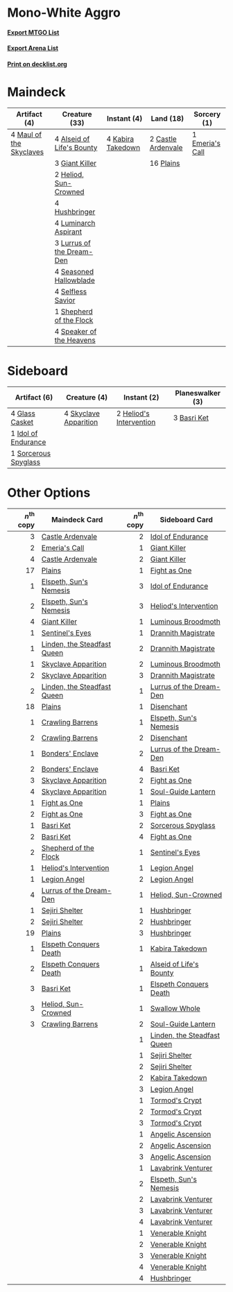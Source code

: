 # Mono-White Aggro

#### [Export MTGO List](../collection/Mono-White%20Aggro/Mono-White%20Aggro.txt)
#### [Export Arena List](../collection/Mono-White%20Aggro/Mono-White%20Aggro_arena.txt)
#### [Print on decklist.org](http://decklist.org/?deckmain=4%09Alseid%20of%20Life's%20Bounty%0A2%09Castle%20Ardenvale%0A1%09Emeria's%20Call%0A3%09Giant%20Killer%0A2%09Heliod,%20Sun-Crowned%0A4%09Hushbringer%0A4%09Kabira%20Takedown%0A4%09Luminarch%20Aspirant%0A3%09Lurrus%20of%20the%20Dream-Den%0A4%09Maul%20of%20the%20Skyclaves%0A16%09Plains%0A4%09Seasoned%20Hallowblade%0A4%09Selfless%20Savior%0A1%09Shepherd%20of%20the%20Flock%0A4%09Speaker%20of%20the%20Heavens&deckside=3%09Basri%20Ket%0A4%09Glass%20Casket%0A2%09Heliod's%20Intervention%0A1%09Idol%20of%20Endurance%0A4%09Skyclave%20Apparition%0A1%09Sorcerous%20Spyglass)
# Maindeck

|                                           Artifact (4)                                           |                                           Creature (33)                                            |                                        Instant (4)                                         |                                          Land (18)                                          |                                       Sorcery (1)                                        |
|--------------------------------------------------------------------------------------------------|----------------------------------------------------------------------------------------------------|--------------------------------------------------------------------------------------------|---------------------------------------------------------------------------------------------|------------------------------------------------------------------------------------------|
|4 [Maul of the Skyclaves](http://gatherer.wizards.com/Pages/Card/Details.aspx?multiverseid=491651)|4 [Alseid of Life's Bounty](http://gatherer.wizards.com/Pages/Card/Details.aspx?multiverseid=476252)|4 [Kabira Takedown](http://gatherer.wizards.com/Pages/Card/Details.aspx?multiverseid=491641)|2 [Castle Ardenvale](http://gatherer.wizards.com/Pages/Card/Details.aspx?multiverseid=473200)|1 [Emeria's Call](http://gatherer.wizards.com/Pages/Card/Details.aspx?multiverseid=491633)|
|                                                                                                  |3 [Giant Killer](http://gatherer.wizards.com/Pages/Card/Details.aspx?multiverseid=472976)           |                                                                                            |16 [Plains](http://gatherer.wizards.com/Pages/Card/Details.aspx?multiverseid=439856)         |                                                                                          |
|                                                                                                  |2 [Heliod, Sun-Crowned](http://gatherer.wizards.com/Pages/Card/Details.aspx?multiverseid=476269)    |                                                                                            |                                                                                             |                                                                                          |
|                                                                                                  |4 [Hushbringer](http://gatherer.wizards.com/Pages/Card/Details.aspx?multiverseid=472980)            |                                                                                            |                                                                                             |                                                                                          |
|                                                                                                  |4 [Luminarch Aspirant](http://gatherer.wizards.com/Pages/Card/Details.aspx?multiverseid=491647)     |                                                                                            |                                                                                             |                                                                                          |
|                                                                                                  |3 [Lurrus of the Dream-Den](http://gatherer.wizards.com/Pages/Card/Details.aspx?multiverseid=479746)|                                                                                            |                                                                                             |                                                                                          |
|                                                                                                  |4 [Seasoned Hallowblade](http://gatherer.wizards.com/Pages/Card/Details.aspx?multiverseid=485357)   |                                                                                            |                                                                                             |                                                                                          |
|                                                                                                  |4 [Selfless Savior](http://gatherer.wizards.com/Pages/Card/Details.aspx?multiverseid=485359)        |                                                                                            |                                                                                             |                                                                                          |
|                                                                                                  |1 [Shepherd of the Flock](http://gatherer.wizards.com/Pages/Card/Details.aspx?multiverseid=472990)  |                                                                                            |                                                                                             |                                                                                          |
|                                                                                                  |4 [Speaker of the Heavens](http://gatherer.wizards.com/Pages/Card/Details.aspx?multiverseid=488246) |                                                                                            |                                                                                             |                                                                                          |


# Sideboard

|                                         Artifact (6)                                          |                                          Creature (4)                                          |                                           Instant (2)                                            |                                   Planeswalker (3)                                   |
|-----------------------------------------------------------------------------------------------|------------------------------------------------------------------------------------------------|--------------------------------------------------------------------------------------------------|--------------------------------------------------------------------------------------|
|4 [Glass Casket](http://gatherer.wizards.com/Pages/Card/Details.aspx?multiverseid=472977)      |4 [Skyclave Apparition](http://gatherer.wizards.com/Pages/Card/Details.aspx?multiverseid=495603)|2 [Heliod's Intervention](http://gatherer.wizards.com/Pages/Card/Details.aspx?multiverseid=476270)|3 [Basri Ket](http://gatherer.wizards.com/Pages/Card/Details.aspx?multiverseid=488174)|
|1 [Idol of Endurance](http://gatherer.wizards.com/Pages/Card/Details.aspx?multiverseid=485346) |                                                                                                |                                                                                                  |                                                                                      |
|1 [Sorcerous Spyglass](http://gatherer.wizards.com/Pages/Card/Details.aspx?multiverseid=435407)|                                                                                                |                                                                                                  |                                                                                      |


# Other Options

|*n*<sup>th</sup> copy|                                            Maindeck Card                                             |*n*<sup>th</sup> copy|                                            Sideboard Card                                            |
|--------------------:|------------------------------------------------------------------------------------------------------|--------------------:|------------------------------------------------------------------------------------------------------|
|                    3|[Castle Ardenvale](http://gatherer.wizards.com/Pages/Card/Details.aspx?multiverseid=473200)           |                    2|[Idol of Endurance](http://gatherer.wizards.com/Pages/Card/Details.aspx?multiverseid=485346)          |
|                    2|[Emeria's Call](http://gatherer.wizards.com/Pages/Card/Details.aspx?multiverseid=491633)              |                    1|[Giant Killer](http://gatherer.wizards.com/Pages/Card/Details.aspx?multiverseid=472976)               |
|                    4|[Castle Ardenvale](http://gatherer.wizards.com/Pages/Card/Details.aspx?multiverseid=473200)           |                    2|[Giant Killer](http://gatherer.wizards.com/Pages/Card/Details.aspx?multiverseid=472976)               |
|                   17|[Plains](http://gatherer.wizards.com/Pages/Card/Details.aspx?multiverseid=439856)                     |                    1|[Fight as One](http://gatherer.wizards.com/Pages/Card/Details.aspx?multiverseid=479532)               |
|                    1|[Elspeth, Sun's Nemesis](http://gatherer.wizards.com/Pages/Card/Details.aspx?multiverseid=476265)     |                    3|[Idol of Endurance](http://gatherer.wizards.com/Pages/Card/Details.aspx?multiverseid=485346)          |
|                    2|[Elspeth, Sun's Nemesis](http://gatherer.wizards.com/Pages/Card/Details.aspx?multiverseid=476265)     |                    3|[Heliod's Intervention](http://gatherer.wizards.com/Pages/Card/Details.aspx?multiverseid=476270)      |
|                    4|[Giant Killer](http://gatherer.wizards.com/Pages/Card/Details.aspx?multiverseid=472976)               |                    1|[Luminous Broodmoth](http://gatherer.wizards.com/Pages/Card/Details.aspx?multiverseid=479541)         |
|                    1|[Sentinel's Eyes](http://gatherer.wizards.com/Pages/Card/Details.aspx?multiverseid=476287)            |                    1|[Drannith Magistrate](http://gatherer.wizards.com/Pages/Card/Details.aspx?multiverseid=479531)        |
|                    1|[Linden, the Steadfast Queen](http://gatherer.wizards.com/Pages/Card/Details.aspx?multiverseid=472982)|                    2|[Drannith Magistrate](http://gatherer.wizards.com/Pages/Card/Details.aspx?multiverseid=479531)        |
|                    1|[Skyclave Apparition](http://gatherer.wizards.com/Pages/Card/Details.aspx?multiverseid=495603)        |                    2|[Luminous Broodmoth](http://gatherer.wizards.com/Pages/Card/Details.aspx?multiverseid=479541)         |
|                    2|[Skyclave Apparition](http://gatherer.wizards.com/Pages/Card/Details.aspx?multiverseid=495603)        |                    3|[Drannith Magistrate](http://gatherer.wizards.com/Pages/Card/Details.aspx?multiverseid=479531)        |
|                    2|[Linden, the Steadfast Queen](http://gatherer.wizards.com/Pages/Card/Details.aspx?multiverseid=472982)|                    1|[Lurrus of the Dream-Den](http://gatherer.wizards.com/Pages/Card/Details.aspx?multiverseid=479746)    |
|                   18|[Plains](http://gatherer.wizards.com/Pages/Card/Details.aspx?multiverseid=439856)                     |                    1|[Disenchant](http://gatherer.wizards.com/Pages/Card/Details.aspx?multiverseid=847)                    |
|                    1|[Crawling Barrens](http://gatherer.wizards.com/Pages/Card/Details.aspx?multiverseid=491917)           |                    1|[Elspeth, Sun's Nemesis](http://gatherer.wizards.com/Pages/Card/Details.aspx?multiverseid=476265)     |
|                    2|[Crawling Barrens](http://gatherer.wizards.com/Pages/Card/Details.aspx?multiverseid=491917)           |                    2|[Disenchant](http://gatherer.wizards.com/Pages/Card/Details.aspx?multiverseid=847)                    |
|                    1|[Bonders' Enclave](http://gatherer.wizards.com/Pages/Card/Details.aspx?multiverseid=479765)           |                    2|[Lurrus of the Dream-Den](http://gatherer.wizards.com/Pages/Card/Details.aspx?multiverseid=479746)    |
|                    2|[Bonders' Enclave](http://gatherer.wizards.com/Pages/Card/Details.aspx?multiverseid=479765)           |                    4|[Basri Ket](http://gatherer.wizards.com/Pages/Card/Details.aspx?multiverseid=488174)                  |
|                    3|[Skyclave Apparition](http://gatherer.wizards.com/Pages/Card/Details.aspx?multiverseid=495603)        |                    2|[Fight as One](http://gatherer.wizards.com/Pages/Card/Details.aspx?multiverseid=479532)               |
|                    4|[Skyclave Apparition](http://gatherer.wizards.com/Pages/Card/Details.aspx?multiverseid=495603)        |                    1|[Soul-Guide Lantern](http://gatherer.wizards.com/Pages/Card/Details.aspx?multiverseid=476488)         |
|                    1|[Fight as One](http://gatherer.wizards.com/Pages/Card/Details.aspx?multiverseid=479532)               |                    1|[Plains](http://gatherer.wizards.com/Pages/Card/Details.aspx?multiverseid=439856)                     |
|                    2|[Fight as One](http://gatherer.wizards.com/Pages/Card/Details.aspx?multiverseid=479532)               |                    3|[Fight as One](http://gatherer.wizards.com/Pages/Card/Details.aspx?multiverseid=479532)               |
|                    1|[Basri Ket](http://gatherer.wizards.com/Pages/Card/Details.aspx?multiverseid=488174)                  |                    2|[Sorcerous Spyglass](http://gatherer.wizards.com/Pages/Card/Details.aspx?multiverseid=435407)         |
|                    2|[Basri Ket](http://gatherer.wizards.com/Pages/Card/Details.aspx?multiverseid=488174)                  |                    4|[Fight as One](http://gatherer.wizards.com/Pages/Card/Details.aspx?multiverseid=479532)               |
|                    2|[Shepherd of the Flock](http://gatherer.wizards.com/Pages/Card/Details.aspx?multiverseid=472990)      |                    1|[Sentinel's Eyes](http://gatherer.wizards.com/Pages/Card/Details.aspx?multiverseid=476287)            |
|                    1|[Heliod's Intervention](http://gatherer.wizards.com/Pages/Card/Details.aspx?multiverseid=476270)      |                    1|[Legion Angel](http://gatherer.wizards.com/Pages/Card/Details.aspx?multiverseid=491646)               |
|                    1|[Legion Angel](http://gatherer.wizards.com/Pages/Card/Details.aspx?multiverseid=491646)               |                    2|[Legion Angel](http://gatherer.wizards.com/Pages/Card/Details.aspx?multiverseid=491646)               |
|                    4|[Lurrus of the Dream-Den](http://gatherer.wizards.com/Pages/Card/Details.aspx?multiverseid=479746)    |                    1|[Heliod, Sun-Crowned](http://gatherer.wizards.com/Pages/Card/Details.aspx?multiverseid=476269)        |
|                    1|[Sejiri Shelter](http://gatherer.wizards.com/Pages/Card/Details.aspx?multiverseid=491662)             |                    1|[Hushbringer](http://gatherer.wizards.com/Pages/Card/Details.aspx?multiverseid=472980)                |
|                    2|[Sejiri Shelter](http://gatherer.wizards.com/Pages/Card/Details.aspx?multiverseid=491662)             |                    2|[Hushbringer](http://gatherer.wizards.com/Pages/Card/Details.aspx?multiverseid=472980)                |
|                   19|[Plains](http://gatherer.wizards.com/Pages/Card/Details.aspx?multiverseid=439856)                     |                    3|[Hushbringer](http://gatherer.wizards.com/Pages/Card/Details.aspx?multiverseid=472980)                |
|                    1|[Elspeth Conquers Death](http://gatherer.wizards.com/Pages/Card/Details.aspx?multiverseid=476264)     |                    1|[Kabira Takedown](http://gatherer.wizards.com/Pages/Card/Details.aspx?multiverseid=491641)            |
|                    2|[Elspeth Conquers Death](http://gatherer.wizards.com/Pages/Card/Details.aspx?multiverseid=476264)     |                    1|[Alseid of Life's Bounty](http://gatherer.wizards.com/Pages/Card/Details.aspx?multiverseid=476252)    |
|                    3|[Basri Ket](http://gatherer.wizards.com/Pages/Card/Details.aspx?multiverseid=488174)                  |                    1|[Elspeth Conquers Death](http://gatherer.wizards.com/Pages/Card/Details.aspx?multiverseid=476264)     |
|                    3|[Heliod, Sun-Crowned](http://gatherer.wizards.com/Pages/Card/Details.aspx?multiverseid=476269)        |                    1|[Swallow Whole](http://gatherer.wizards.com/Pages/Card/Details.aspx?multiverseid=479555)              |
|                    3|[Crawling Barrens](http://gatherer.wizards.com/Pages/Card/Details.aspx?multiverseid=491917)           |                    2|[Soul-Guide Lantern](http://gatherer.wizards.com/Pages/Card/Details.aspx?multiverseid=476488)         |
|                     |                                                                                                      |                    1|[Linden, the Steadfast Queen](http://gatherer.wizards.com/Pages/Card/Details.aspx?multiverseid=472982)|
|                     |                                                                                                      |                    1|[Sejiri Shelter](http://gatherer.wizards.com/Pages/Card/Details.aspx?multiverseid=491662)             |
|                     |                                                                                                      |                    2|[Sejiri Shelter](http://gatherer.wizards.com/Pages/Card/Details.aspx?multiverseid=491662)             |
|                     |                                                                                                      |                    2|[Kabira Takedown](http://gatherer.wizards.com/Pages/Card/Details.aspx?multiverseid=491641)            |
|                     |                                                                                                      |                    3|[Legion Angel](http://gatherer.wizards.com/Pages/Card/Details.aspx?multiverseid=491646)               |
|                     |                                                                                                      |                    1|[Tormod's Crypt](http://gatherer.wizards.com/Pages/Card/Details.aspx?multiverseid=389723)             |
|                     |                                                                                                      |                    2|[Tormod's Crypt](http://gatherer.wizards.com/Pages/Card/Details.aspx?multiverseid=389723)             |
|                     |                                                                                                      |                    3|[Tormod's Crypt](http://gatherer.wizards.com/Pages/Card/Details.aspx?multiverseid=389723)             |
|                     |                                                                                                      |                    1|[Angelic Ascension](http://gatherer.wizards.com/Pages/Card/Details.aspx?multiverseid=485326)          |
|                     |                                                                                                      |                    2|[Angelic Ascension](http://gatherer.wizards.com/Pages/Card/Details.aspx?multiverseid=485326)          |
|                     |                                                                                                      |                    3|[Angelic Ascension](http://gatherer.wizards.com/Pages/Card/Details.aspx?multiverseid=485326)          |
|                     |                                                                                                      |                    1|[Lavabrink Venturer](http://gatherer.wizards.com/Pages/Card/Details.aspx?multiverseid=479539)         |
|                     |                                                                                                      |                    2|[Elspeth, Sun's Nemesis](http://gatherer.wizards.com/Pages/Card/Details.aspx?multiverseid=476265)     |
|                     |                                                                                                      |                    2|[Lavabrink Venturer](http://gatherer.wizards.com/Pages/Card/Details.aspx?multiverseid=479539)         |
|                     |                                                                                                      |                    3|[Lavabrink Venturer](http://gatherer.wizards.com/Pages/Card/Details.aspx?multiverseid=479539)         |
|                     |                                                                                                      |                    4|[Lavabrink Venturer](http://gatherer.wizards.com/Pages/Card/Details.aspx?multiverseid=479539)         |
|                     |                                                                                                      |                    1|[Venerable Knight](http://gatherer.wizards.com/Pages/Card/Details.aspx?multiverseid=472997)           |
|                     |                                                                                                      |                    2|[Venerable Knight](http://gatherer.wizards.com/Pages/Card/Details.aspx?multiverseid=472997)           |
|                     |                                                                                                      |                    3|[Venerable Knight](http://gatherer.wizards.com/Pages/Card/Details.aspx?multiverseid=472997)           |
|                     |                                                                                                      |                    4|[Venerable Knight](http://gatherer.wizards.com/Pages/Card/Details.aspx?multiverseid=472997)           |
|                     |                                                                                                      |                    4|[Hushbringer](http://gatherer.wizards.com/Pages/Card/Details.aspx?multiverseid=472980)                |

